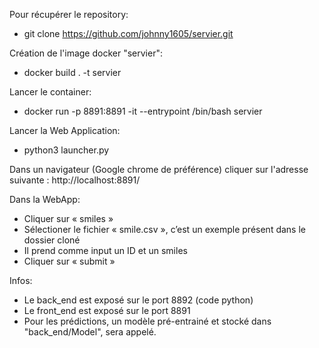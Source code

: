 Pour récupérer le repository:
- git clone https://github.com/johnny1605/servier.git



Création de l'image docker "servier":
- docker build . -t servier



Lancer le container:
- docker run -p 8891:8891 -it --entrypoint /bin/bash servier



Lancer la Web Application:
- python3 launcher.py



Dans un navigateur (Google chrome de préférence) cliquer sur l'adresse suivante : http://localhost:8891/ 



Dans la WebApp: 
- Cliquer sur « smiles »
- Sélectioner le fichier « smile.csv », c’est un exemple présent dans le dossier cloné
- Il prend comme input un ID et un smiles
- Cliquer sur « submit »




Infos:
- Le back_end est exposé sur le port 8892 (code python)
- Le front_end est exposé sur le port 8891
- Pour les prédictions, un modèle pré-entrainé et stocké dans "back_end/Model", sera appelé.